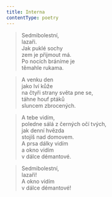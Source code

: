 ```yaml
---
title: Interna
contentType: poetry
---
```


> Sedmibolestní,  
> lazaři.  
> Jak puklé sochy  
> zem je přijmout má.  
> Po nocích bráníme je  
> těmahle rukama.

  

> A venku den  
> jako lví kůže  
> na čtyři strany světa pne se,  
> táhne houf ptáků  
> sluncem zbrocených.

  

> A tebe vidím,  
> poledne sálá z černých očí tvých,  
> jak denní hvězda  
> stojíš nad domovem.  
> A prsa dálky vidím  
> a okno vidím  
> v dálce démantové.

  

> Sedmibolestní,  
> lazaři!  
> A okno vidím  
> v dálce démantové!
